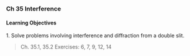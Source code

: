### Ch 35 Interference

#### Learning Objectives
1\. Solve problems involving interference and diffraction from a double slit.
> Ch. 35.1, 35.2
Exercises: 6, 7, 9, 12, 14
